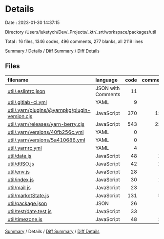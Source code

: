 # Details

Date : 2023-01-30 14:37:15

Directory /Users/luketych/Dev/_Projects/_ktr/_srt/workspace/packages/util

Total : 16 files,  1346 codes, 496 comments, 277 blanks, all 2119 lines

[Summary](results.md) / Details / [Diff Summary](diff.md) / [Diff Details](diff-details.md)

## Files
| filename | language | code | comment | blank | total |
| :--- | :--- | ---: | ---: | ---: | ---: |
| [util/.eslintrc.json](/util/.eslintrc.json) | JSON with Comments | 11 | 0 | 0 | 11 |
| [util/.gitlab-ci.yml](/util/.gitlab-ci.yml) | YAML | 9 | 0 | 3 | 12 |
| [util/.yarn/plugins/@yarnpkg/plugin-version.cjs](/util/.yarn/plugins/@yarnpkg/plugin-version.cjs) | JavaScript | 370 | 124 | 57 | 551 |
| [util/.yarn/releases/yarn-berry.cjs](/util/.yarn/releases/yarn-berry.cjs) | JavaScript | 543 | 221 | 44 | 808 |
| [util/.yarn/versions/40fb256c.yml](/util/.yarn/versions/40fb256c.yml) | YAML | 0 | 0 | 1 | 1 |
| [util/.yarn/versions/5a410686.yml](/util/.yarn/versions/5a410686.yml) | YAML | 0 | 0 | 1 | 1 |
| [util/.yarnrc.yml](/util/.yarnrc.yml) | YAML | 4 | 0 | 2 | 6 |
| [util/date.js](/util/date.js) | JavaScript | 48 | 23 | 18 | 89 |
| [util/dtISO.js](/util/dtISO.js) | JavaScript | 42 | 27 | 26 | 95 |
| [util/env.js](/util/env.js) | JavaScript | 28 | 6 | 9 | 43 |
| [util/index.js](/util/index.js) | JavaScript | 30 | 15 | 15 | 60 |
| [util/mail.js](/util/mail.js) | JavaScript | 23 | 4 | 3 | 30 |
| [util/marketState.js](/util/marketState.js) | JavaScript | 131 | 52 | 56 | 239 |
| [util/package.json](/util/package.json) | JSON | 26 | 0 | 1 | 27 |
| [util/test/date.test.js](/util/test/date.test.js) | JavaScript | 33 | 0 | 11 | 44 |
| [util/timezone.js](/util/timezone.js) | JavaScript | 48 | 24 | 30 | 102 |

[Summary](results.md) / Details / [Diff Summary](diff.md) / [Diff Details](diff-details.md)